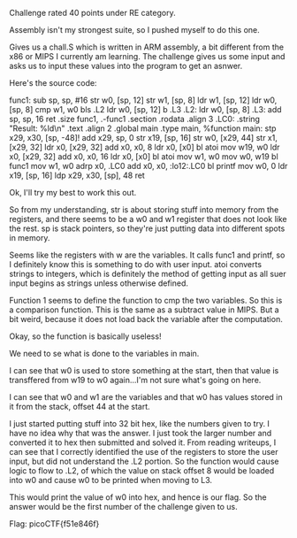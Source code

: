 Challenge rated 40 points under RE category.

Assembly isn't my strongest suite, so I pushed myself to do this one.

Gives us a chall.S which is written in ARM assembly, a bit different from the x86 or MIPS I currently am learning. The challenge gives us some input and asks us to input these values into the program to get an asnwer.

Here's the source code:

func1:
	sub	sp, sp, #16
	str	w0, [sp, 12]
	str	w1, [sp, 8]
	ldr	w1, [sp, 12]
	ldr	w0, [sp, 8]
	cmp	w1, w0
	bls	.L2
	ldr	w0, [sp, 12]
	b	.L3
.L2:
	ldr	w0, [sp, 8]
.L3:
	add	sp, sp, 16
	ret
	.size	func1, .-func1
	.section	.rodata
	.align	3
.LC0:
	.string	"Result: %ld\n"
	.text
	.align	2
	.global	main
	.type	main, %function
main:
	stp	x29, x30, [sp, -48]!
	add	x29, sp, 0
	str	x19, [sp, 16]
	str	w0, [x29, 44]
	str	x1, [x29, 32]
	ldr	x0, [x29, 32]
	add	x0, x0, 8
	ldr	x0, [x0]
	bl	atoi
	mov	w19, w0
	ldr	x0, [x29, 32]
	add	x0, x0, 16
	ldr	x0, [x0]
	bl	atoi
	mov	w1, w0
	mov	w0, w19
	bl	func1
	mov	w1, w0
	adrp	x0, .LC0
	add	x0, x0, :lo12:.LC0
	bl	printf
	mov	w0, 0
	ldr	x19, [sp, 16]
	ldp	x29, x30, [sp], 48
	ret

Ok, I'll try my best to work this out.

So from my understanding, str is about storing stuff into memory from the registers, and there seems to be a w0 and w1 register that does not look like the rest. sp is stack pointers, so they're just putting data into different spots in memory. 

Seems like the registers with w are the variables. It calls func1 and printf, so I definitely know this is something to do with user input. atoi converts strings to integers, which is definitely the method of getting input as all suer input begins as strings unless otherwise defined.

Function 1 seems to define the function to cmp the two variables. So this is a comparison function. This is the same as a subtract value in MIPS. But a bit weird, because it does not load back the variable after the computation. 

Okay, so the function is basically useless!

We need to se what is done to the variables in main.

I can see that w0 is used to store something at the start, then that value is transffered from w19 to w0 again...I'm not sure what's going on here. 

I can see that w0 and w1 are the variables and that w0 has values stored in it from the stack, offset 44 at the start.

I just started putting stuff into 32 bit hex, like the numbers given to try. I have no idea why that was the answer. I just took the larger number and converted it to hex then submitted and solved it. From reading writeups, I can see that I correctly identified the use of the registers to store the user input, but did not understand the .L2 portion. So the function would cause logic to flow to .L2, of which the value on stack offset 8 would be loaded into w0 and cause w0 to be printed when moving to L3. 

This would print the value of w0 into hex, and hence is our flag. So the answer would be the first number of the challenge given to us. 

Flag: picoCTF{f51e846f}

